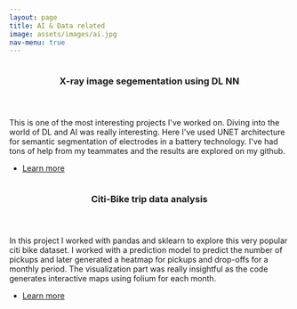 ```yaml
---
layout: page
title: AI & Data related
image: assets/images/ai.jpg
nav-menu: true
---
```


<section id="two" class="spotlights">
	<section>
		<a href="2023/12/21/DL-NN.html" class="image">
			<img src="{% link assets/images/feature.jpg %}" alt="" data-position="center center" />
		</a>
		<div class="content">
			<div class="inner">
				<header class="major">
					<h3>X-ray image segementation using DL NN</h3>
				</header>
				<p>This is one of the most interesting projects I've worked on. Diving into the world of DL and AI was really interesting. Here I've used UNET architecture for semantic segmentation of electrodes in a battery technology. I've had tons of help from my teammates and the results are explored on my github. </p>
				<ul class="actions">
					<li><a href="2023/12/21/DL-NN.html" class="button">Learn more</a></li>
				</ul>
			</div>
		</div>
	</section>
	<section>
		<a href="2023/12/05/citi-bike.html" class="image">
			<img src="{% link assets/images/citi-bike.jpg %}" alt="" data-position="top center" />
		</a>
		<div class="content">
			<div class="inner">
				<header class="major">
					<h3>Citi-Bike trip data analysis</h3>
				</header>
				<p>In this project I worked with pandas and sklearn to explore this very popular citi bike dataset. I worked with a prediction model to predict the number of pickups and later generated a heatmap for pickups and drop-offs for a monthly period. The visualization part was really insightful as the code generates interactive maps using folium for each month. </p>
				<ul class="actions">
					<li><a href="2023/12/05/citi-bike.html" class="button">Learn more</a></li>
				</ul>
			</div>
		</div>
	</section>
